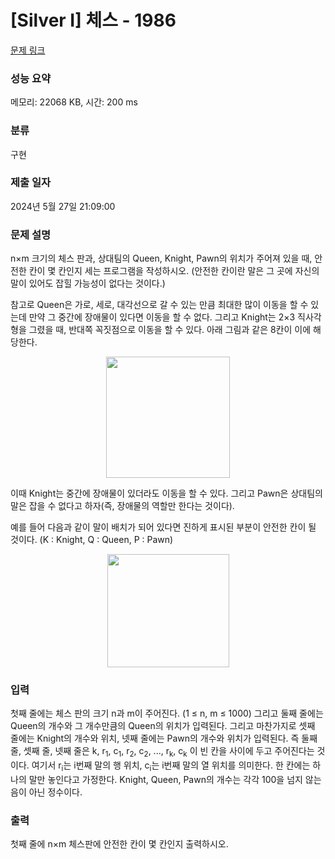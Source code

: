 # [Silver I] 체스 - 1986 

[문제 링크](https://www.acmicpc.net/problem/1986) 

### 성능 요약

메모리: 22068 KB, 시간: 200 ms

### 분류

구현

### 제출 일자

2024년 5월 27일 21:09:00

### 문제 설명

<p>n×m 크기의 체스 판과, 상대팀의 Queen, Knight, Pawn의 위치가 주어져 있을 때, 안전한 칸이 몇 칸인지 세는 프로그램을 작성하시오. (안전한 칸이란 말은 그 곳에 자신의 말이 있어도 잡힐 가능성이 없다는 것이다.)</p>

<p>참고로 Queen은 가로, 세로, 대각선으로 갈 수 있는 만큼 최대한 많이 이동을 할 수 있는데 만약 그 중간에 장애물이 있다면 이동을 할 수 없다. 그리고 Knight는 2×3 직사각형을 그렸을 때, 반대쪽 꼭짓점으로 이동을 할 수 있다. 아래 그림과 같은 8칸이 이에 해당한다.</p>

<p style="text-align: center;"><img alt="" src="https://www.acmicpc.net/JudgeOnline/upload/201007/asdf.png" style="height:194px; width:198px"></p>

<p>이때 Knight는 중간에 장애물이 있더라도 이동을 할 수 있다. 그리고 Pawn은 상대팀의 말은 잡을 수 없다고 하자(즉, 장애물의 역할만 한다는 것이다).</p>

<p>예를 들어 다음과 같이 말이 배치가 되어 있다면 진하게 표시된 부분이 안전한 칸이 될 것이다. (K : Knight, Q : Queen, P : Pawn)</p>

<p style="text-align: center;"><img alt="" src="https://www.acmicpc.net/JudgeOnline/upload/201007/qazwqszx.png" style="height:181px; width:195px"></p>

### 입력 

 <p>첫째 줄에는 체스 판의 크기 n과 m이 주어진다. (1 ≤ n, m ≤ 1000) 그리고 둘째 줄에는 Queen의 개수와 그 개수만큼의 Queen의 위치가 입력된다. 그리고 마찬가지로 셋째 줄에는 Knight의 개수와 위치, 넷째 줄에는 Pawn의 개수와 위치가 입력된다. 즉 둘째 줄, 셋째 줄, 넷째 줄은  k, r<sub>1</sub>, c<sub>1</sub>, r<sub>2</sub>, c<sub>2</sub>, ..., r<sub>k</sub>, c<sub>k</sub> 이 빈 칸을 사이에 두고 주어진다는 것이다. 여기서 r<sub>i</sub>는 i번째 말의 행 위치, c<sub>i</sub>는 i번째 말의 열 위치를 의미한다. 한 칸에는 하나의 말만 놓인다고 가정한다. Knight, Queen, Pawn의 개수는 각각 100을 넘지 않는 음이 아닌 정수이다.</p>

### 출력 

 <p>첫째 줄에 n×m 체스판에 안전한 칸이 몇 칸인지 출력하시오.</p>


